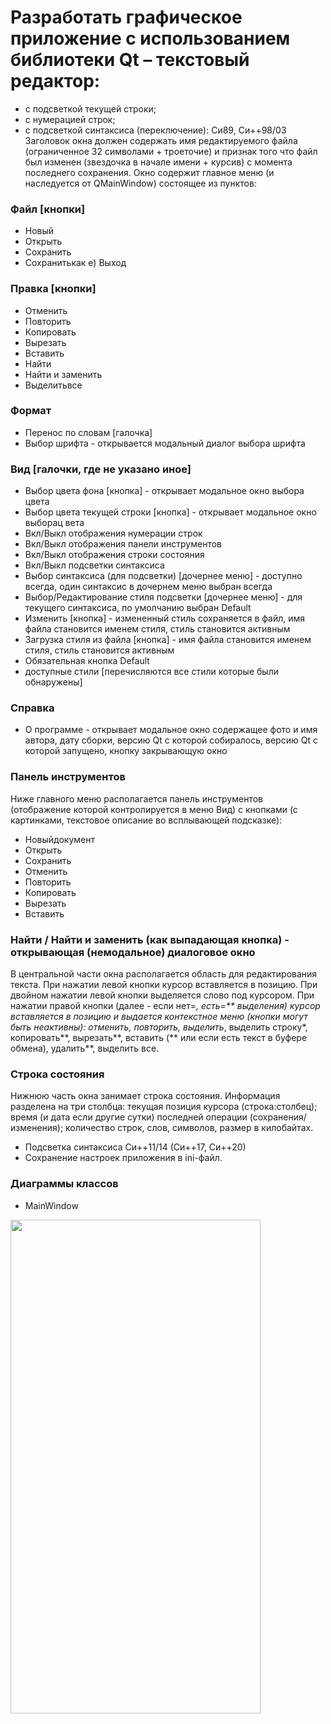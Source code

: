 # Разработать графическое приложение с использованием библиотеки Qt – текстовый редактор:
* с подсветкой текущей строки;
* с нумерацией строк;
* с подсветкой синтаксиса (переключение): Си89, Си++98/03
Заголовок окна должен содержать имя редактируемого файла (ограниченное 32 символами + троеточие) и признак того что файл был изменен (звездочка в начале имени + курсив) с момента последнего сохранения.
Окно содержит главное меню (и наследуется от QMainWindow) состоящее из пунктов:
### Файл [кнопки]
* Новый
* Открыть
* Сохранить
* Сохранитькак e) Выход
### Правка [кнопки] 
* Отменить
* Повторить 
* Копировать
* Вырезать
* Вставить
* Найти
* Найти и заменить 
* Выделитьвсе
### Формат
* Перенос по словам [галочка]
* Выбор шрифта - открывается модальный диалог выбора шрифта
### Вид [галочки, где не указано иное]
* Выбор цвета фона [кнопка] - открывает модальное окно выбора цвета
* Выбор цвета текущей строки [кнопка] - открывает модальное окно выборац вета
* Вкл/Выкл отображения нумерации строк
* Вкл/Выкл отображения панели инструментов
* Вкл/Выкл отображения строки состояния
* Вкл/Выкл подсветки синтаксиса
* Выбор синтаксиса (для подсветки) [дочернее меню] - доступно всегда, один
синтаксис в дочернем меню выбран всегда
* Выбор/Редактирование стиля подсветки [дочернее меню] - для текущего
синтаксиса, по умолчанию выбран Default
* Изменить [кнопка] - измененный стиль сохраняется в файл, имя файла
становится именем стиля, стиль становится активным
* Загрузка стиля из файла [кнопка] - имя файла становится именем стиля,
стиль становится активным
* Обязательная кнопка Default
* доступные стили [перечисляются все стили которые были обнаружены]
### Справка
* О программе - открывает модальное окно содержащее фото и имя автора, дату
сборки, версию Qt с которой собиралось, версию Qt с которой запущено, кнопку закрывающую окно
### Панель инструментов
Ниже главного меню располагается панель инструментов (отображение которой контролируется в меню Вид) с кнопками (с картинками, текстовое описание во всплывающей подсказке):
* Новыйдокумент
* Открыть
* Сохранить
* Отменить
* Повторить
* Копировать
* Вырезать
* Вставить
### Найти / Найти и заменить (как выпадающая кнопка) - открывающая (немодальное) диалоговое окно
В центральной части окна располагается область для редактирования текста. При нажатии левой кнопки курсор вставляется в позицию. При двойном нажатии левой кнопки выделяется слово под курсором. При нажатии правой кнопки (далее - если нет=*, есть=** выделения) курсор вставляется в позицию и выдается контекстное меню (кнопки могут быть неактивны): отменить, повторить, выделить*, выделить строку*, копировать**, вырезать**, вставить (** или если есть текст в буфере обмена), удалить**, выделить все.
### Строка состояния
Нижнюю часть окна занимает строка состояния. Информация разделена на три столбца: текущая позиция курсора (строка:столбец); время (и дата если другие сутки) последней операции (сохранения/изменения); количество строк, слов, символов, размер в килобайтах.
* Подсветка синтаксиса Си++11/14 (Си++17, Си++20)
* Сохранение настроек приложения в ini-файл.
### Диаграммы классов
* MainWindow 
<img src="https://user-images.githubusercontent.com/60616688/127751432-16cf55ee-efd0-441f-94db-722e9a614dcf.png" width="400" height="790">
